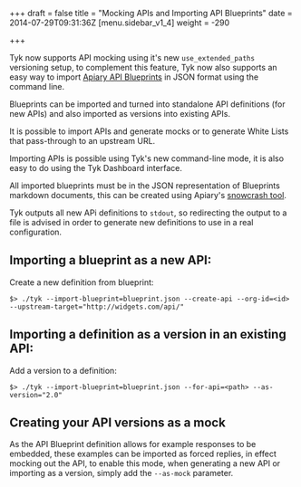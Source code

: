 +++
draft = false
title = "Mocking APIs and Importing API Blueprints"
date = 2014-07-29T09:31:36Z
[menu.sidebar_v1_4]
    weight = -290   
    
+++

Tyk now supports API mocking using it's new `use_extended_paths` versioning setup, to complement this feature, Tyk now also
supports an easy way to import [Apiary API Blueprints](https://apiblueprint.org/) in JSON format using the command line.

Blueprints can be imported and turned into standalone API definitions (for new APIs) and also imported as versions into 
existing APIs.

It is possible to import APIs and generate mocks or to generate White Lists that pass-through to an upstream URL.

Importing APIs is possible using Tyk's new command-line mode, it is also easy to do using the Tyk Dashboard interface.

All imported blueprints must be in the JSON representation of Blueprints markdown documents, this can be created using 
Apiary's [snowcrash tool](https://github.com/apiaryio/snowcrash).

Tyk outputs all new APi definitions to `stdout`, so redirecting the output to a file is advised 
in order to generate new definitions to use in a real configuration.

## Importing a blueprint as a new API:

Create a new definition from blueprint: 

`$> ./tyk --import-blueprint=blueprint.json --create-api --org-id=<id> --upstream-target="http://widgets.com/api/"`

## Importing a definition as a version in an existing API:

Add a version to a definition: 

`$> ./tyk --import-blueprint=blueprint.json --for-api=<path> --as-version="2.0"`

## Creating your API versions as a mock

As the API Blueprint definition allows for example responses to be embedded, these examples can be imported as forced replies,
in effect mocking out the API, to enable this mode, when generating a new API or importing as a version, 
simply add the `--as-mock` parameter.
